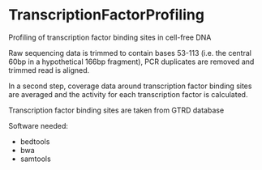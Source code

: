 # TranscriptionFactorProfiling
Profiling of transcription factor binding sites in cell-free DNA

Raw sequencing data is trimmed to contain bases 53-113 (i.e. the central 60bp in a hypothetical 166bp fragment), PCR duplicates are removed and trimmed read is aligned.

In a second step, coverage data around transcription factor binding sites are averaged and the activity for each transcription factor is calculated.

Transcription factor binding sites are taken from GTRD database

Software needed:  
* bedtools  
* bwa  
* samtools  
